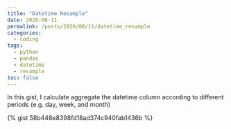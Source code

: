 ```yaml
---
title: "Datetime Resample"
date: 2020-06-11
permalink: /posts/2020/06/11/datetime_resample
categories: 
  - coding
tags:
  - python
  - pandas
  - datetime
  - resample
toc: false
---
```


In this gist, I calculate aggregate the datetime column according to different periods (e.g. day, week, and month)

{% gist 58b448e8398fd18ad374c940fab1436b %}

